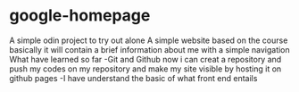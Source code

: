 # google-homepage
A simple odin project to try out alone
A simple website based on the course basically it will contain  a brief information about me with a simple navigation
What have learned so far
-Git and Github now i can creat a repository and push my codes on my repository and make my site visible by hosting it on github pages
-I have understand the basic of what front end entails
